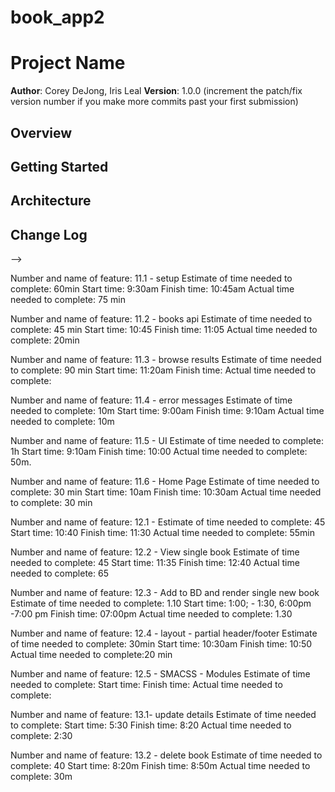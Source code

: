 # book_app2

# Project Name

**Author**: Corey DeJong, Iris Leal
**Version**: 1.0.0 (increment the patch/fix version number if you make more commits past your first submission)

## Overview
<!-- Provide a high level overview of what this application is and why you are building it, beyond the fact that it's an assignment for a Code 301 class. (i.e. What's your problem domain?) -->

## Getting Started
<!-- What are the steps that a user must take in order to build this app on their own machine and get it running? -->

## Architecture
<!-- Provide a detailed description of the application design. What technologies (languages, libraries, etc) you're using, and any other relevant design information. -->

## Change Log
<!-- Use this area to document the iterative changes made to your application as each feature is successfully implemented. Use time stamps. Here's an examples:

01-01-2001 4:59pm - Application now has a fully-functional express server, with GET and POST routes for the book resource.

## Credits and Collaborations
<!-- Give credit (and a link) to other people or resources that helped you build this application. -->
-->

Number and name of feature: 11.1 - setup
Estimate of time needed to complete: 60min
Start time: 9:30am
Finish time: 10:45am
Actual time needed to complete: 75 min

Number and name of feature: 11.2 - books api
Estimate of time needed to complete: 45 min
Start time: 10:45
Finish time: 11:05
Actual time needed to complete: 20min

Number and name of feature: 11.3 - browse results
Estimate of time needed to complete: 90 min
Start time: 11:20am
Finish time: 
Actual time needed to complete: 

Number and name of feature: 11.4 - error messages
Estimate of time needed to complete: 10m
Start time: 9:00am
Finish time: 9:10am
Actual time needed to complete: 10m

Number and name of feature: 11.5 - UI
Estimate of time needed to complete: 1h
Start time: 9:10am
Finish time:  10:00
Actual time needed to complete: 50m.

Number and name of feature: 11.6 - Home Page
Estimate of time needed to complete: 30 min
Start time: 10am
Finish time: 10:30am
Actual time needed to complete: 30 min


Number and name of feature: 12.1 - 
Estimate of time needed to complete: 45
Start time: 10:40
Finish time: 11:30
Actual time needed to complete: 55min


Number and name of feature: 12.2 - View single book
Estimate of time needed to complete: 45
Start time: 11:35
Finish time: 12:40
Actual time needed to complete:  65

Number and name of feature: 12.3 - Add to BD and render single new book
Estimate of time needed to complete: 1.10
Start time: 1:00; - 1:30, 6:00pm -7:00 pm 
Finish time: 07:00pm
Actual time needed to complete:  1.30

Number and name of feature: 12.4 - layout - partial header/footer
Estimate of time needed to complete: 30min
Start time: 10:30am
Finish time: 10:50
Actual time needed to complete:20 min

Number and name of feature: 12.5 - SMACSS - Modules
Estimate of time needed to complete: 
Start time: 
Finish time: 
Actual time needed to complete:

Number and name of feature: 13.1-  update details
Estimate of time needed to complete: 
Start time: 5:30
Finish time: 8:20
Actual time needed to complete: 2:30 

Number and name of feature: 13.2 - delete book
Estimate of time needed to complete: 40
Start time: 8:20m
Finish time: 8:50m
Actual time needed to complete: 30m
